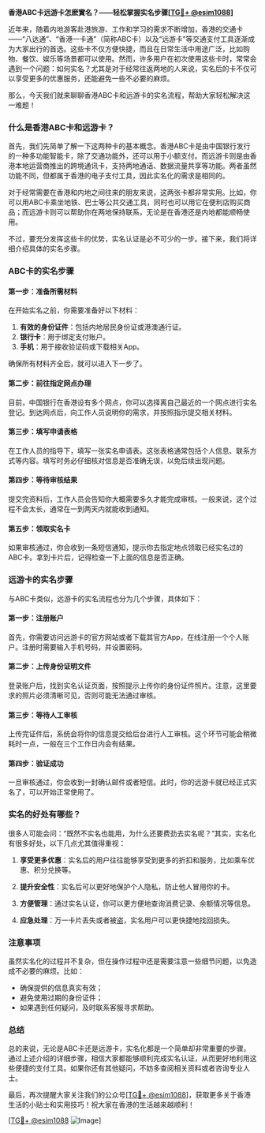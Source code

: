 **香港ABC卡远游卡怎麽實名？——轻松掌握实名步骤[[TG💪+ @esim1088](https://t.me/s/esim1088)]**

近年来，随着内地游客赴港旅游、工作和学习的需求不断增加，香港的交通卡——“八达通”、“香港一卡通”（简称ABC卡）以及“远游卡”等交通支付工具逐渐成为大家出行的首选。这些卡不仅方便快捷，而且在日常生活中用途广泛，比如购物、餐饮、娱乐等场景都可以使用。然而，许多用户在初次使用这些卡时，常常会遇到一个问题：如何实名？尤其是对于经常往返两地的人来说，实名后的卡不仅可以享受更多的优惠服务，还能避免一些不必要的麻烦。

那么，今天我们就来聊聊香港ABC卡和远游卡的实名流程，帮助大家轻松解决这一难题！

### 什么是香港ABC卡和远游卡？

首先，我们先简单了解一下这两种卡的基本概念。香港ABC卡是由中国银行发行的一种多功能智能卡，除了交通功能外，还可以用于小额支付。而远游卡则是由香港本地运营商推出的跨境通讯卡，支持两地通话、数据流量共享等功能。两者虽然功能不同，但都属于香港的电子支付工具，因此实名化的需求是相同的。

对于经常需要在香港和内地之间往来的朋友来说，这两张卡都非常实用。比如，你可以用ABC卡乘坐地铁、巴士等公共交通工具，同时也可以用它在便利店购买商品；而远游卡则可以帮助你在两地保持联系，无论是在香港还是内地都能顺畅使用。

不过，要充分发挥这些卡的优势，实名认证是必不可少的一步。接下来，我们将详细介绍具体的实名步骤。

### ABC卡的实名步骤

#### 第一步：准备所需材料
在开始实名之前，你需要准备好以下材料：
1. **有效的身份证件**：包括内地居民身份证或港澳通行证。
2. **银行卡**：用于绑定支付账户。
3. **手机**：用于接收验证码或下载相关App。

确保所有材料齐全后，就可以进入下一步了。

#### 第二步：前往指定网点办理
目前，中国银行在香港设有多个网点，你可以选择离自己最近的一个网点进行实名登记。到达网点后，向工作人员说明你的需求，并按照指示提交相关材料。

#### 第三步：填写申请表格
在工作人员的指导下，填写一张实名申请表。这张表格通常包括个人信息、联系方式等内容。填写时务必仔细核对信息是否准确无误，以免后续出现问题。

#### 第四步：等待审核结果
提交完资料后，工作人员会告知你大概需要多久才能完成审核。一般来说，这个过程不会太长，通常在一到两天内就能收到通知。

#### 第五步：领取实名卡
如果审核通过，你会收到一条短信通知，提示你去指定地点领取已经实名过的ABC卡。拿到卡片后，记得检查一下上面的信息是否正确。

### 远游卡的实名步骤

与ABC卡类似，远游卡的实名流程也分为几个步骤，具体如下：

#### 第一步：注册账户
首先，你需要访问远游卡的官方网站或者下载其官方App，在线注册一个个人账户。注册时需要输入手机号码，并设置密码。

#### 第二步：上传身份证明文件
登录账户后，找到实名认证页面，按照提示上传你的身份证件照片。注意，这里要求的照片必须清晰可见，否则可能无法通过审核。

#### 第三步：等待人工审核
上传完证件后，系统会将你的信息提交给后台进行人工审核。这个环节可能会稍微耗时一点，一般在三个工作日内会有结果。

#### 第四步：验证成功
一旦审核通过，你会收到一封确认邮件或者短信。此时，你的远游卡就已经正式实名了，可以开始正常使用了。

### 实名的好处有哪些？

很多人可能会问：“既然不实名也能用，为什么还要费劲去实名呢？”其实，实名化有很多好处，以下几点尤其值得重视：

1. **享受更多优惠**：实名后的用户往往能够享受到更多的折扣和服务，比如乘车优惠、积分兑换等。
   
2. **提升安全性**：实名后可以更好地保护个人隐私，防止他人冒用你的卡。

3. **方便管理**：通过实名认证，你可以更方便地查询消费记录、余额情况等信息。

4. **应急处理**：万一卡片丢失或者被盗，实名用户可以更快捷地找回损失。

### 注意事项

虽然实名化的过程并不复杂，但在操作过程中还是需要注意一些细节问题，以免造成不必要的麻烦。比如：
- 确保提供的信息真实有效；
- 避免使用过期的身份证件；
- 如果遇到任何疑问，及时联系客服寻求帮助。

### 总结

总的来说，无论是ABC卡还是远游卡，实名化都是一个简单却非常重要的步骤。通过上述介绍的详细步骤，相信大家都能够顺利完成实名认证，从而更好地利用这些便捷的支付工具。如果你还有其他疑问，不妨多查阅相关资料或者咨询专业人士。

最后，再次提醒大家关注我们的公众号[[TG💪+ @esim1088](https://t.me/s/esim1088)]，获取更多关于香港生活的小贴士和实用技巧！祝大家在香港的生活越来越顺利！

[[TG💪+ @esim1088](https://t.me/s/esim1088) ![Image](https://i.postimg.cc/4NQfJmqS/Snipaste-2025-05-13-00-14-12.png)]